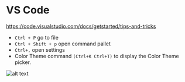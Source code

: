 # VS Code

https://code.visualstudio.com/docs/getstarted/tips-and-tricks

* `Ctrl + P` go to file
* `Ctrl + Shift + p` open command pallet
* `Ctrl+,` open settings
* Color Theme command `(Ctrl+K Ctrl+T)` to display the Color Theme picker.


![alt text](https://code.visualstudio.com/assets/docs/getstarted/tips-and-tricks/KeyboardReferenceSheet.png "Title")